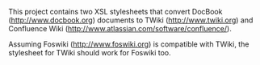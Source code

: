 This project contains two XSL stylesheets that convert DocBook (http://www.docbook.org) documents to TWiki (http://www.twiki.org) and Confluence Wiki (http://www.atlassian.com/software/confluence/).

Assuming Foswiki (http://www.foswiki.org) is compatible with TWiki, the stylesheet for TWiki should work for Foswiki too.